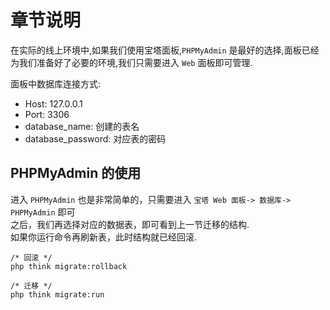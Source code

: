 # 章节说明

在实际的线上环境中,如果我们使用宝塔面板,`PHPMyAdmin` 是最好的选择,面板已经为我们准备好了必要的环境,我们只需要进入 `Web` 面板即可管理.

面板中数据库连接方式:

* Host: 127.0.0.1
* Port: 3306
* database_name: 创建的表名
* database_password: 对应表的密码

## PHPMyAdmin 的使用

进入 `PHPMyAdmin` 也是非常简单的，只需要进入 `宝塔 Web 面板-> 数据库-> PHPMyAdmin` 即可  
之后，我们再选择对应的数据表，即可看到上一节迁移的结构.  
如果你运行命令再刷新表，此时结构就已经回滚.

~~~~ shell
/* 回滚 */
php think migrate:rollback

/* 迁移 */
php think migrate:run
~~~~